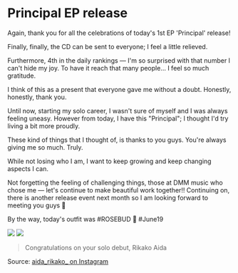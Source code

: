 # Principal EP release

Again, thank you for all the celebrations of today's 1st EP 'Principal' release!

Finally, finally, the CD can be sent to everyone; I feel a little relieved.

Furthermore, 4th in the daily rankings — I'm so surprised with that number I can't hide my joy. To have it reach that many people… I feel so much gratitude.

I think of this as a present that everyone gave me without a doubt. Honestly, honestly, thank you.

Until now, starting my solo career, I wasn't sure of myself and I was always feeling uneasy. However from today, I have this "Principal"; I thought I'd try living a bit more proudly.

These kind of things that I thought of, is thanks to you guys.
You're always giving me so much. Truly.

While not losing who I am, I want to keep growing and keep changing aspects I can.

Not forgetting the feeling of challenging things, those at DMM music who chose me — let's continue to make beautiful work together!! Continuing on, there is another release event next month so I am looking forward to meeting you guys 🎉

By the way, today's outfit was #ROSEBUD 🌹 #June19

![](https://scontent-frt3-2.cdninstagram.com/vp/0a9ba70092c567d976328294caaf5171/5DA913F2/t51.2885-15/sh0.08/e35/s640x640/64556493_626923277784085_2138245312326623752_n.jpg?_nc_ht=scontent-frt3-2.cdninstagram.com)
![](https://scontent-frt3-2.cdninstagram.com/vp/517460013ac8e11a0b1f2f7c5b93265e/5D8C270C/t51.2885-15/sh0.08/e35/s640x640/64976960_1501170673356831_539079878279448229_n.jpg?_nc_ht=scontent-frt3-2.cdninstagram.com)
> Congratulations on your solo debut, Rikako Aida

Source: [aida_rikako_ on Instagram](https://www.instagram.com/p/By5b-49je-r/)
